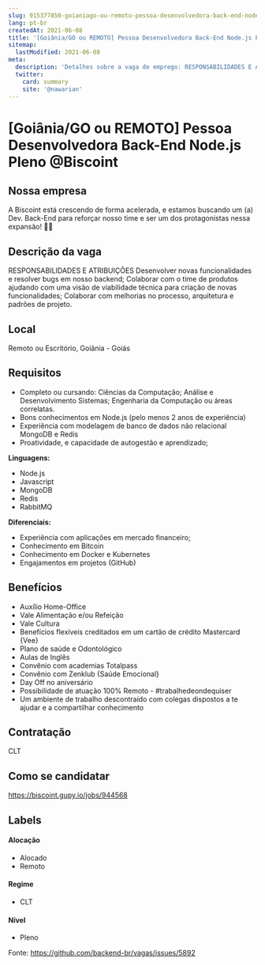 ```yaml
---
slug: 915377850-goianiago-ou-remoto-pessoa-desenvolvedora-back-end-nodejs-pleno-at-biscoint
lang: pt-br
createdAt: 2021-06-08
title: '[Goiânia/GO ou REMOTO] Pessoa Desenvolvedora Back-End Node.js Pleno @Biscoint - Vaga de Emprego'
sitemap:
  lastModified: 2021-06-08
meta:
  description: 'Detalhes sobre a vaga de emprego: RESPONSABILIDADES E ATRIBUIÇÕES Desenvolver novas funcionalidades e resolver bugs em nosso backend; Colaborar com o time de produtos ajudando com uma visão de viabilidade técnica para criação de novas funcionalidades; Colaborar com melhorias no processo, arquitetura e padrões de projeto.'
  twitter:
    card: summary
    site: '@nawarian'
---
```


# [Goiânia/GO ou REMOTO] Pessoa Desenvolvedora Back-End Node.js Pleno @Biscoint

## Nossa empresa

A Biscoint está crescendo de forma acelerada, e estamos buscando um (a) Dev. Back-End para reforçar nosso time e ser um dos protagonistas nessa expansão! 🚀💛

## Descrição da vaga

RESPONSABILIDADES E ATRIBUIÇÕES
Desenvolver novas funcionalidades e resolver bugs em nosso backend; 
Colaborar com o time de produtos ajudando com uma visão de viabilidade técnica para criação de novas funcionalidades;
Colaborar com melhorias no processo, arquitetura e padrões de projeto.

## Local

Remoto ou Escritório, Goiânia - Goiás

## Requisitos

- Completo ou cursando: Ciências da Computação; Análise e Desenvolvimento Sistemas; Engenharia da Computação ou áreas correlatas.
- Bons conhecimentos em Node.js (pelo menos 2 anos de experiência)
- Experiência com modelagem de banco de dados não relacional MongoDB e Redis 
- Proatividade, e capacidade de autogestão e aprendizado;

**Linguagens:**
- Node.js
- Javascript
- MongoDB
- Redis
- RabbitMQ 

**Diferenciais:**
- Experiência com aplicações em mercado financeiro;
- Conhecimento em Bitcoin
- Conhecimento em Docker e Kubernetes 
- Engajamentos em projetos (GitHub)

## Benefícios

- Auxílio Home-Office
- Vale Alimentação e/ou Refeição
- Vale Cultura
- Benefícios flexíveis creditados em um cartão de crédito Mastercard {Vee}
- Plano de saúde e Odontológico
- Aulas de Inglês
- Convênio com academias Totalpass
- Convênio com Zenklub {Saúde Emocional}
- Day Off no aniversário
- Possibilidade de atuação 100% Remoto - #trabalhedeondequiser
- Um ambiente de trabalho descontraído com colegas dispostos a te ajudar e a compartilhar conhecimento

## Contratação

CLT

## Como se candidatar

https://biscoint.gupy.io/jobs/944568

## Labels

#### Alocação
- Alocado
- Remoto

#### Regime
- CLT

#### Nível
- Pleno



Fonte: https://github.com/backend-br/vagas/issues/5892